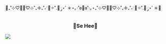 🧸₊˚⊹♡🍰🍓♡⊹˚₊𖧷₊˚˖𓍢ִ🍓✧˚.🎀༘⋆ﾟ＊⋆｡‧˚ʚ🍓ɞ˚‧｡⋆₊˚⊹♡🍰🍓♡⊹˚₊𖧷₊˚˖𓍢ִ🍓✧˚.🎀༘⋆ﾟ＊🧸


<h3 align="center"><b> 🍓Se Hee🍓 </b></h3>
<div align="center">

</div>

<img src="https://img.shields.io/badge/Android-3DDC84?style=flat&logo=Android&logoColor=white"/> 
<!--
**hansehee0624-ux/hansehee0624-ux** is a ✨ _special_ ✨ repository because its `README.md` (this file) appears on your GitHub profile.

Here are some ideas to get you started:

- 🔭 I’m currently working on ...
- 🌱 I’m currently learning ...
- 👯 I’m looking to collaborate on ...
- 🤔 I’m looking for help with ...
- 💬 Ask me about ...
- 📫 How to reach me: ...
- 😄 Pronouns: ...
- ⚡ Fun fact: ...
-->
